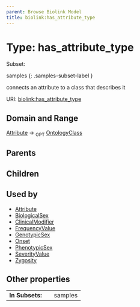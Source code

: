 ```yaml
---
parent: Browse Biolink Model
title: biolink:has_attribute_type
---
```


# Type: has_attribute_type

Subset:

samples
{: .samples-subset-label }


connects an attribute to a class that describes it

URI: [biolink:has_attribute_type](https://w3id.org/biolink/vocab/has_attribute_type)

## Domain and Range

[Attribute](Attribute.md) ->  <sub>OPT</sub> [OntologyClass](OntologyClass.md)

## Parents


## Children


## Used by

 * [Attribute](Attribute.md)
 * [BiologicalSex](BiologicalSex.md)
 * [ClinicalModifier](ClinicalModifier.md)
 * [FrequencyValue](FrequencyValue.md)
 * [GenotypicSex](GenotypicSex.md)
 * [Onset](Onset.md)
 * [PhenotypicSex](PhenotypicSex.md)
 * [SeverityValue](SeverityValue.md)
 * [Zygosity](Zygosity.md)

## Other properties

|  |  |  |
| --- | --- | --- |
| **In Subsets:** | | samples |

